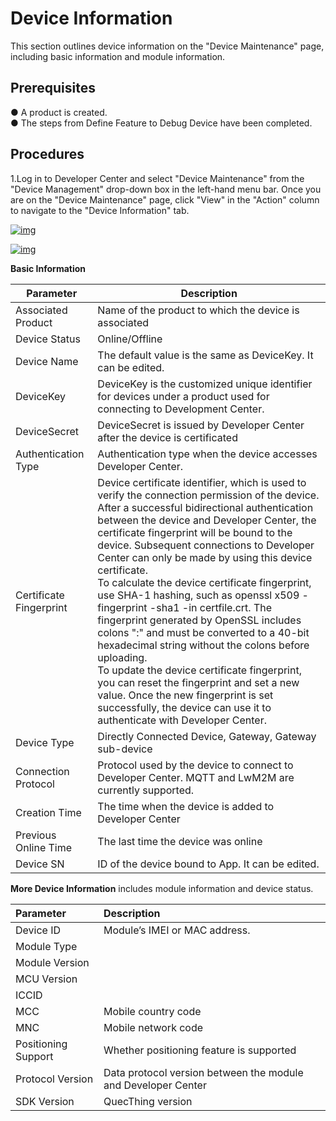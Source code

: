 # Device Information

This section outlines device information on the "Device Maintenance" page, including basic information and module information.

## **Prerequisites**

● A product is created.<br />
● The steps from Define Feature to Debug Device have been completed.

## **Procedures**

1.Log in to Developer Center and select "Device Maintenance" from the "Device Management" drop-down box in the left-hand menu bar. Once you are on the "Device Maintenance" page, click "View" in the "Action" column to navigate to the "Device Information" tab.

<a data-fancybox title="img" href="/en/guide/image2022-3-8_19-6-34.png">![img](/en/guide/image2022-3-8_19-6-34.png)</a>

<a data-fancybox title="img" href="/en/guide/image2022-3-8_19-7-31.png">![img](/en/guide/image2022-3-8_19-7-31.png)</a>

**Basic Information**

| **Parameter**             | **Description**                                                                                                                                                                                                                                                                                                                                                                                                                                                                                                                                                                                                                                                                                                                                                                                                                                                                 |
| ------------------------- | ------------------------------------------------------------------------------------------------------------------------------------------------------------------------------------------------------------------------------------------------------------------------------------------------------------------------------------------------------------------------------------------------------------------------------------------------------------------------------------------------------------------------------------------------------------------------------------------------------------------------------------------------------------------------------------------------------------------------------------------------------------------------------------------------------------------------------------------------------------------------------- |
| Associated   Product      | Name of the   product to which the device is associated                                                                                                                                                                                                                                                                                                                                                                                                                                                                                                                                                                                                                                                                                                                                                                                                                         |
| Device Status             | Online/Offline                                                                                                                                                                                                                                                                                                                                                                                                                                                                                                                                                                                                                                                                                                                                                                                                                                                                  |
| Device Name               | The default   value is the same as DeviceKey. It can be edited.                                                                                                                                                                                                                                                                                                                                                                                                                                                                                                                                                                                                                                                                                                                                                                                                                 |
| DeviceKey                 | DeviceKey is   the customized unique identifier for devices under a product used for connecting   to Development Center.                                                                                                                                                                                                                                                                                                                                                                                                                                                                                                                                                                                                                                                                                                                                                        |
| DeviceSecret              | DeviceSecret is   issued by Developer Center after the device is certificated                                                                                                                                                                                                                                                                                                                                                                                                                                                                                                                                                                                                                                                                                                                                                                                                   |
| Authentication   Type     | Authentication   type when the device accesses Developer Center.                                                                                                                                                                                                                                                                                                                                                                                                                                                                                                                                                                                                                                                                                                                                                                                                                |
| Certificate   Fingerprint | Device   certificate identifier, which is used to verify the connection permission of   the device. After a successful bidirectional authentication between the   device and Developer Center, the certificate fingerprint will be bound to the   device. Subsequent connections to Developer Center can only be made by using   this device certificate.<br />  To calculate the device certificate fingerprint, use SHA-1 hashing, such as   openssl x509 -fingerprint -sha1 -in certfile.crt. The fingerprint generated   by OpenSSL includes colons ":" and must be converted to a 40-bit   hexadecimal string without the colons before uploading.<br />   To update the device certificate fingerprint, you can reset the fingerprint   and set a new value. Once the new fingerprint is set successfully, the device   can use it to authenticate with Developer Center. |
| Device Type               | Directly   Connected Device, Gateway, Gateway sub-device                                                                                                                                                                                                                                                                                                                                                                                                                                                                                                                                                                                                                                                                                                                                                                                                                        |
| Connection   Protocol     | Protocol used   by the device to connect to Developer Center. MQTT and LwM2M are currently supported.                                                                                                                                                                                                                                                                                                                                                                                                                                                                                                                                                                                                                                                                                                                                                                           |
| Creation Time             | The time when   the device is added to Developer Center                                                                                                                                                                                                                                                                                                                                                                                                                                                                                                                                                                                                                                                                                                                                                                                                                         |
| Previous   Online Time    | The last time   the device was online                                                                                                                                                                                                                                                                                                                                                                                                                                                                                                                                                                                                                                                                                                                                                                                                                                           |
| Device SN                 | ID of the   device bound to App. It can be edited.                                                                                                                                                                                                                                                                                                                                                                                                                                                                                                                                                                                                                                                                                                                                                                                                                              |

**More Device Information** includes module information and device status.

| **Parameter**         | **Description**                                                |
| :-------------------- | :------------------------------------------------------------- |
| Device ID             | Module’s IMEI or MAC address.                                  |
| Module Type           |                                                                |
| Module Version        |                                                                |
| MCU Version           |                                                                |
| ICCID                 |                                                                |
| MCC                   | Mobile country code                                            |
| MNC                   | Mobile network code                                            |
| Positioning   Support | Whether positioning feature is supported                       |
| Protocol Version      | Data protocol version between the module and  Developer Center |
| SDK Version           | QuecThing version                                              |
